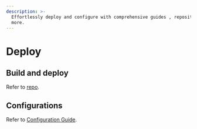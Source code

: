 ```yaml
---
description: >-
  Effortlessly deploy and configure with comprehensive guides , repositories and
  more.
---
```


# Deploy

## Build and deploy

Refer to [repo](https://github.com/mosip/registration/tree/release-1.2.0).

## Configurations

Refer to [Configuration Guide](https://github.com/mosip/registration/blob/release-1.2.0/docs/configuration.md).
